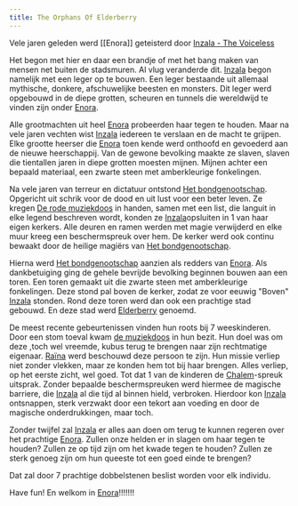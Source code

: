 ```yaml
---
title: The Orphans Of Elderberry
---
```

Vele jaren geleden werd [[Enora]] geteisterd door [Inzala - The Voiceless](content/NPC/Inzala%20-%20The%20Voiceless.md)

Het begon met hier en daar een brandje of met het bang maken van mensen net buiten de stadsmuren. Al vlug veranderde dit. [Inzala](content/NPC/Inzala%20-%20The%20Voiceless.md) begon namelijk met een leger op te bouwen.
Een leger bestaande uit allemaal mythische, donkere, afschuwelijke beesten en monsters.
Dit leger werd opgebouwd in de diepe grotten, scheuren en tunnels die wereldwijd te vinden zijn onder [Enora](content/Plaatsen/Enora.md).  

Alle grootmachten uit heel [Enora](content/Plaatsen/Enora.md) probeerden haar tegen te houden. Maar na vele jaren vechten wist [Inzala](Inzala.md) iedereen te verslaan en de macht te grijpen.
Elke grootte heerser die [Enora](content/Plaatsen/Enora.md) toen kende werd onthoofd en gevoederd aan de nieuwe heerschappij. Van de gewone bevolking maakte ze slaven, slaven die tientallen jaren in diepe grotten moesten mijnen. Mijnen achter een bepaald materiaal, een zwarte steen met amberkleurige fonkelingen.

Na vele jaren van terreur en dictatuur ontstond [Het bondgenootschap](content/Begrippen/Het%20bondgenootschap.md). Opgericht uit schrik voor de dood en uit lust voor een beter leven. Ze kregen [De rode muziekdoos](content/Voorwerpen/De%20rode%20muziekdoos.md) in handen, samen met een list, die languit in elke legend beschreven wordt, konden ze [Inzala](content/NPC/Inzala%20-%20The%20Voiceless.md)opsluiten in 1 van haar eigen kerkers. Alle deuren en ramen werden met magie verwijderd en elke muur kreeg een beschermspreuk over hem. De kerker werd ook continu bewaakt door de heilige magiërs van [Het bondgenootschap](content/Begrippen/Het%20bondgenootschap.md).  

Hierna werd [Het bondgenootschap](content/Begrippen/Het%20bondgenootschap.md) aanzien als redders van [Enora](content/Plaatsen/Enora.md). Als dankbetuiging ging de gehele bevrijde bevolking beginnen bouwen aan een toren. Een toren gemaakt uit die zwarte steen met amberkleurige fonkelingen. Deze stond pal boven de kerker, zodat ze voor eeuwig "Boven" [Inzala](Inzala.md) stonden. Rond deze toren werd dan ook een prachtige stad gebouwd. En deze stad werd [Elderberry](content/Plaatsen/Elderberry.md) genoemd.

De meest recente gebeurtenissen vinden hun roots bij 7 weeskinderen. Door een stom toeval kwam [de muziekdoos](content/Voorwerpen/De%20rode%20muziekdoos.md) in hun bezit. Hun doel was om deze ,toch wel vreemde,  kubus terug te brengen naar zijn rechtmatige eigenaar. [Raïna](content/NPC/Raïna.md) werd beschouwd deze persoon te zijn. Hun missie verliep niet zonder vlekken, maar ze konden hem tot bij haar brengen. Alles verliep, op het eerste zicht, wel goed. Tot dat 1 van de kinderen de [Chalem](content/Spreuken/Chalem.md)-spreuk uitsprak. Zonder bepaalde beschermspreuken werd hiermee de magische barriere,  die [Inzala](Inzala.md) al die tijd al binnen hield, verbroken. Hierdoor kon [Inzala](Inzala.md) ontsnappen, sterk verzwakt door een tekort aan voeding en door de magische onderdrukkingen, maar toch.

Zonder twijfel zal [Inzala](Inzala.md) er alles aan doen om terug te kunnen regeren over het prachtige [Enora](content/Plaatsen/Enora.md). Zullen onze helden er in slagen om haar tegen te houden? Zullen ze op tijd zijn om het kwade tegen te houden? Zullen ze sterk genoeg zijn om hun queeste tot een goed einde te brengen? 

Dat zal door 7 prachtige dobbelstenen beslist worden voor elk individu.


Have fun! En welkom in [Enora](content/Plaatsen/Enora.md)!!!!!!!